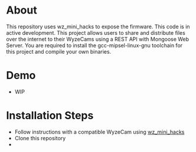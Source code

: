 # About
This repository uses wz_mini_hacks to expose the firmware. This code is in active development. This project allows users to share and distribute files over the internet to their WyzeCams using a REST API with Mongoose Web Server. You are required to install the gcc-mipsel-linux-gnu toolchain for this project and compile your own binaries.
# Demo
- WIP
# Installation Steps
- Follow instructions with a compatible WyzeCam using [wz_mini_hacks](https://github.com/gtxaspec/wz_mini_hacks)
- Clone this repository
- 
